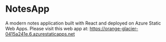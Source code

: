 # NotesApp

A modern notes application built with React and deployed on Azure Static Web Apps.
Please visit this web app at: https://orange-glacier-0415a241e.6.azurestaticapps.net
